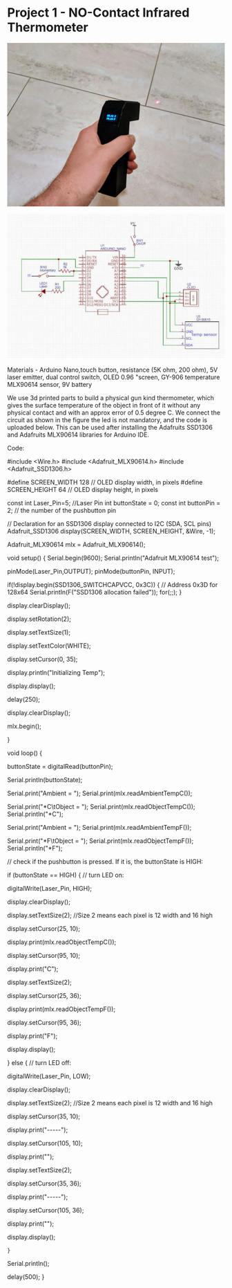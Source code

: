 # Project 1 - NO-Contact Infrared Thermometer
![thermometer](https://github.com/KJSashank/Task-1/blob/master/Task%201.12.jpg)

![circuit](https://github.com/KJSashank/Task-1/blob/master/task%201.1.jpg)

Materials - Arduino Nano,touch button, resistance (5K ohm, 200 ohm), 5V laser emitter, dual control switch, OLED 0.96 "screen, GY-906 temperature MLX90614 sensor, 9V battery

We use 3d printed parts to build a physical gun kind thermometer, which gives the surface temperature of the object in front of it without any physical contact and with an approx error of 0.5 degree C. We connect the circuit as shown in the figure the led is not mandatory, and the code is uploaded below. This can be used after installing the Adafruits SSD1306 and Adafruits MLX90614 libraries for Arduino IDE.

Code:

#include <Wire.h>
#include <Adafruit_MLX90614.h>
#include <Adafruit_SSD1306.h>

#define SCREEN_WIDTH 128 // OLED display width, in pixels
#define SCREEN_HEIGHT 64 // OLED display height, in pixels

const int Laser_Pin=5;  //Laser Pin
int buttonState = 0; 
const int buttonPin = 2;     // the number of the pushbutton pin

// Declaration for an SSD1306 display connected to I2C (SDA, SCL pins)
Adafruit_SSD1306 display(SCREEN_WIDTH, SCREEN_HEIGHT, &Wire, -1);

Adafruit_MLX90614 mlx = Adafruit_MLX90614();

void setup() {
  Serial.begin(9600);
  Serial.println("Adafruit MLX90614 test"); 
  
  pinMode(Laser_Pin,OUTPUT);
  pinMode(buttonPin, INPUT);
  
  if(!display.begin(SSD1306_SWITCHCAPVCC, 0x3C)) { // Address 0x3D for 128x64
    Serial.println(F("SSD1306 allocation failed"));
    for(;;);
  }
  

  display.clearDisplay();
  
  display.setRotation(2);
  
  display.setTextSize(1);
  
  display.setTextColor(WHITE);
  
  display.setCursor(0, 35);
  
  display.println("Initializing Temp");
  
  display.display();
  
  delay(250);
  
  display.clearDisplay();

  mlx.begin(); 
  
}

void loop() {

  buttonState = digitalRead(buttonPin);
  
  Serial.println(buttonState);
  
  Serial.print("Ambient = "); Serial.print(mlx.readAmbientTempC()); 
  
  Serial.print("*C\tObject = "); Serial.print(mlx.readObjectTempC()); Serial.println("*C");
  
  Serial.print("Ambient = "); Serial.print(mlx.readAmbientTempF()); 
  
  Serial.print("*F\tObject = "); Serial.print(mlx.readObjectTempF()); Serial.println("*F");
  
  // check if the pushbutton is pressed. If it is, the buttonState is HIGH:
  
  if (buttonState == HIGH) {
    // turn LED on:
  
  digitalWrite(Laser_Pin, HIGH);
  
  display.clearDisplay();
  
  display.setTextSize(2);  //Size 2 means each pixel is 12 width and 16 high
  
  display.setCursor(25, 10);
  
  display.print(mlx.readObjectTempC());
  
  display.setCursor(95, 10);
  
  display.print("C");
  
  display.setTextSize(2);
  
  display.setCursor(25, 36);
  
  display.print(mlx.readObjectTempF());
  
  display.setCursor(95, 36);
  
  display.print("F");
  
  display.display();
  
    
  } else {
    // turn LED off:
  
  digitalWrite(Laser_Pin, LOW);
  
  display.clearDisplay();
  
  display.setTextSize(2);  //Size 2 means each pixel is 12 width and 16 high
  
  display.setCursor(35, 10);
  
  display.print("-----");
  
  display.setCursor(105, 10);
  
  display.print("");
  
  display.setTextSize(2);
  
  display.setCursor(35, 36);
  
  display.print("-----");
  
  display.setCursor(105, 36);
  
  display.print("");
  
  display.display();
  
    }

  
 Serial.println();
 
 delay(500);
}


